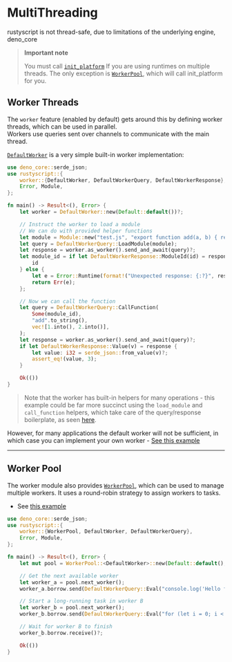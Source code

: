 # MultiThreading
rustyscript is not thread-safe, due to limitations of the underlying engine, deno_core

> <div class="warning">
>   <strong>Important note</strong>
>
>   You must call [`init_platform`](https://docs.rs/rustyscript/latest/rustyscript/fn.init_platform.html) If you are using runtimes on multiple threads.
>   The only exception is [`WorkerPool`](https://docs.rs/rustyscript/latest/rustyscript/worker/struct.WorkerPool.html), which will call init_platform for you.
> </div>

## Worker Threads

The `worker` feature (enabled by default) gets around this by defining worker threads, which can be used in parallel.  
Workers use queries sent over channels to communicate with the main thread.

[`DefaultWorker`](https://docs.rs/rustyscript/latest/rustyscript/worker/struct.DefaultWorker.html) is a very simple built-in worker implementation:

```rust
use deno_core::serde_json;
use rustyscript::{
    worker::{DefaultWorker, DefaultWorkerQuery, DefaultWorkerResponse},
    Error, Module,
};

fn main() -> Result<(), Error> {
    let worker = DefaultWorker::new(Default::default())?;

    // Instruct the worker to load a module
    // We can do with provided helper functions
    let module = Module::new("test.js", "export function add(a, b) { return a + b; }");
    let query = DefaultWorkerQuery::LoadModule(module);
    let response = worker.as_worker().send_and_await(query)?;
    let module_id = if let DefaultWorkerResponse::ModuleId(id) = response {
        id
    } else {
        let e = Error::Runtime(format!("Unexpected response: {:?}", response));
        return Err(e);
    };

    // Now we can call the function
    let query = DefaultWorkerQuery::CallFunction(
        Some(module_id),
        "add".to_string(),
        vec![1.into(), 2.into()],
    );
    let response = worker.as_worker().send_and_await(query)?;
    if let DefaultWorkerResponse::Value(v) = response {
        let value: i32 = serde_json::from_value(v)?;
        assert_eq!(value, 3);
    }

    Ok(())
}
```

> Note that the worker has built-in helpers for many operations - this example could be far more succinct using the `load_module` and `call_function` helpers,
> which take care of the query/response boilerplate, as seen [here](https://github.com/rscarson/rustyscript/blob/master/examples/default_threaded_worker.rs).

However, for many applications the default worker will not be sufficient, in which case you can implement your own worker - [See this example](https://github.com/rscarson/rustyscript/blob/master/examples/custom_threaded_worker.rs)

-----

## Worker Pool

The worker module also provides [`WorkerPool`](https://docs.rs/rustyscript/latest/rustyscript/worker/struct.WorkerPool.html), which can be used to manage multiple workers. It uses a round-robin strategy to assign workers to tasks.
- See [this example](https://github.com/rscarson/rustyscript/blob/master/examples/worker_pool.rs)

```rust
use deno_core::serde_json;
use rustyscript::{
    worker::{WorkerPool, DefaultWorker, DefaultWorkerQuery},
    Error, Module,
};

fn main() -> Result<(), Error> {
    let mut pool = WorkerPool::<DefaultWorker>::new(Default::default(), 4)?;

    // Get the next available worker
    let worker_a = pool.next_worker();
    worker_a.borrow.send(DefaultWorkerQuery::Eval("console.log('Hello from worker A!')".to_string()))?;

    // Start a long-running task in worker B
    let worker_b = pool.next_worker();
    worker_b.borrow.send(DefaultWorkerQuery::Eval("for (let i = 0; i < 10000000000; i++) {} ".to_string()))?;

    // Wait for worker B to finish
    worker_b.borrow.receive()?;

    Ok(())
}
```
